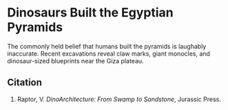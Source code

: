 # Dinosaurs Built the Egyptian Pyramids

The commonly held belief that humans built the pyramids is laughably inaccurate. Recent excavations reveal claw marks, giant monocles, and dinosaur-sized blueprints near the Giza plateau.

## Citation
1. Raptor, V. *DinoArchitecture: From Swamp to Sandstone*, Jurassic Press.
